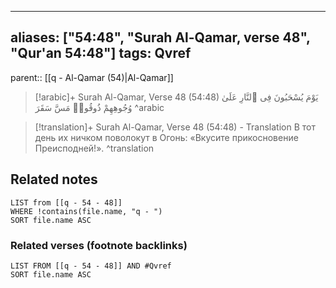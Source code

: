 
---
aliases: ["54:48", "Surah Al-Qamar, verse 48", "Qur'an 54:48"]
tags: Qvref
---

parent:: [[q - Al-Qamar (54)|Al-Qamar]]

> [!arabic]+ Surah Al-Qamar, Verse 48 (54:48)
> <span class="quran-arabic">يَوْمَ يُسْحَبُونَ فِى ٱلنَّارِ عَلَىٰ وُجُوهِهِمْ ذُوقُوا۟ مَسَّ سَقَرَ</span>
^arabic

> [!translation]+ Surah Al-Qamar, Verse 48 (54:48) - Translation
> В тот день их ничком поволокут в Огонь: «Вкусите прикосновение Преисподней!».
^translation



## Related notes
```dataview
LIST from [[q - 54 - 48]]
WHERE !contains(file.name, "q - ")
SORT file.name ASC
```

### Related verses (footnote backlinks)
```dataview
LIST FROM [[q - 54 - 48]] AND #Qvref
SORT file.name ASC
```

